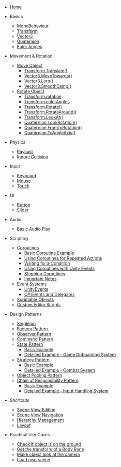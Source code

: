 <!-- docs/_sidebar.md -->

* [Home](README.md)

* Basics
  * [MonoBehaviour](basics/monobehaviour.md)
  * [Transform](basics/transform.md)
  * [Vector3](basics/vector3.md)
  * [Quaternion](basics/quaternion.md)
  * [Euler Angles](basics/euler-angles.md)
* Movement & Rotation
  * [Move Object](movement-rotation/move-object.md)
    * [Transform.Translate()](movement-rotation/move-object.md#transformtranslate)
    * [Vector3.MoveTowards()](movement-rotation/move-object.md#vector3movetowards)
    * [Vector3.Lerp()](movement-rotation/move-object.md#vector3lerp)
    * [Vector3.SmoothDamp()](movement-rotation/move-object.md#vector3smoothdamp)
  * [Rotate Object](movement-rotation/rotate-object.md)
    * [Transform.rotation](movement-rotation/rotate-object.md#transformrotation)
    * [Transform.eulerAngles](movement-rotation/rotate-object.md#transformeulerangles)
    * [Transform.Rotate()](movement-rotation/rotate-object.md#transformrotate)
    * [Transform.RotateAround()](movement-rotation/rotate-object.md#transformrotatearound)
    * [Transform.LookAt()](movement-rotation/rotate-object.md#transformlookat)
    * [Quaternion.LookRotation()](movement-rotation/rotate-object.md#quaternionlookrotation)
    * [Quaternion.FromToRotation()](movement-rotation/rotate-object.md#quaternionfromtorotation)
    * [Quaternion.ToAngleAxis()](movement-rotation/rotate-object.md#quaterniontoangleaxis)
* Physics
  * [Raycast](physics/raycast.md)
  * [Ignore Collision](physics/ignore-collision.md)
* Input
  * [Keyboard](input/keyboard.md)
  * [Mouse](input/mouse.md)
  * [Touch](input/touch.md)
* UI
  * [Button](ui/button.md)
  * [Slider](ui/slider.md)
* Audio
  * [Basic Audio Play](audio/basic-audio-play.md)
* Scripting
  * [Coroutines](scripting/coroutines.md)
    * [Basic Coroutine Example](scripting/coroutines.md#basic-coroutine-example)
    * [Using Coroutines for Repeated Actions](scripting/coroutines.md#using-coroutines-for-repeated-actions)
    * [Waiting for a Condition](scripting/coroutines.md#waiting-for-a-condition)
    * [Using Coroutines with Unity Events](scripting/coroutines.md#using-coroutines-with-unity-events)
    * [Stopping Coroutines](scripting/coroutines.md#stopping-coroutines)
    * [Important Notes](scripting/coroutines.md#important-notes)
  * [Event Systems](scripting/event-systems.md)
    * [UnityEvents](scripting/event-systems.md#unityevents)
    * [C# Events and Delegates](scripting/event-systems.md#c-events-and-delegates)
  * [Scriptable Objects](scripting/scriptable-objects.md)
  * [Custom Editor Scripts](scripting/custom-editor-scripts.md)
* Design Patterns
  * [Singleton](design-patterns/singleton.md)
  * [Factory Pattern](design-patterns/factory-pattern.md)
  * [Observer Pattern](design-patterns/observer-pattern.md)
  * [Command Pattern](design-patterns/command-pattern.md)
  * [State Pattern](design-patterns/state-pattern.md)
    * [Basic Example](design-patterns/state-pattern.md#basic-example)
    * [Detailed Example - Game Onboarding System](design-patterns/state-pattern.md#detailed-example-game-onboarding-system)
  * [Strategy Pattern](design-patterns/strategy-pattern.md)
    * [Basic Example](design-patterns/strategy-pattern.md#basic-example)
    * [Detailed Example - Combat System](design-patterns/strategy-pattern.md#detailed-example-combat-system)
  * [Object Pooling Pattern](design-patterns/object-pooling-pattern.md)
  * [Chain of Responsibility Pattern](design-patterns/chain-of-responsibility-pattern.md)
    * [Basic Example](design-patterns/chain-of-responsibility-pattern.md#basic-example)
    * [Detailed Example - Input Handling System](design-patterns/chain-of-responsibility-pattern.md#detailed-example-input-handling-system)
* Shortcuts
  * [Scene View Editing](shortcuts/scene-view-editing.md)
  * [Scene View Navigation](shortcuts/scene-view-navigation.md)
  * [Hierarchy Management](shortcuts/hierarchy-management.md)
  * [Layout](shortcuts/layout.md)
* Practical Use Cases
  * [Check if object is on the ground](practical-use-cases/check-if-object-is-on-the-ground.md)
  * [Get the transform of a Body Bone](practical-use-cases/get-the-transform-of-a-body-bone.md)
  * [Make object look at the camera](practical-use-cases/make-object-look-at-the-camera.md)
  * [Load next scene](practical-use-cases/load-next-scene.md)

